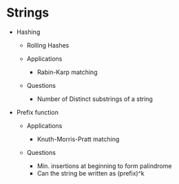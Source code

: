 
# Strings

* Hashing
    - Rolling Hashes
    
    - Applications
        + Rabin-Karp matching

    - Questions
        + Number of Distinct substrings of a string

* Prefix function

    - Applications
        + Knuth-Morris-Pratt matching

    - Questions
        + Min. insertions at beginning to form palindrome
        + Can the string be written as (prefix)^k
